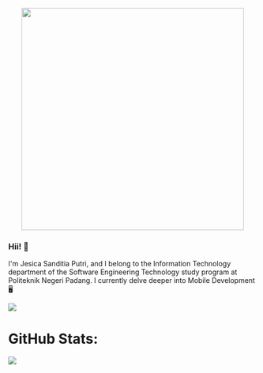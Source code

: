 <p align="center">
  <img width="450" src="https://cdn.dribbble.com/users/1364029/screenshots/16093268/media/68e82a7fb4904614a9066d6b540c14b2.gif">
</p>

### Hii! 👋
I'm Jesica Sanditia Putri, and I belong to the Information Technology department of the Software Engineering Technology study program at Politeknik Negeri Padang.
I currently delve deeper into Mobile Development 🖥️

   <a href="https://github.com/jesicasp/github-readme-stats"><img align="center" src="https://github-readme-stats.vercel.app/api/top-langs/?username=jesicasp&layout=compact&theme=buefy&hide_border=true&langs_count=8" /></a> 


# GitHub Stats:

![](https://github-readme-streak-stats.herokuapp.com/?user=jesicasp&theme=dracula&hide_border=false)




